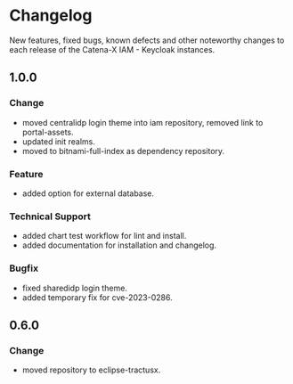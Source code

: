 # Changelog

New features, fixed bugs, known defects and other noteworthy changes to each release of the Catena-X IAM - Keycloak instances.

## 1.0.0

### Change

* moved centralidp login theme into iam repository, removed link to portal-assets.
* updated init realms.
* moved to bitnami-full-index as dependency repository.

### Feature

* added option for external database.

### Technical Support

* added chart test workflow for lint and install.
* added documentation for installation and changelog.

### Bugfix

* fixed sharedidp login theme.
* added temporary fix for cve-2023-0286.

## 0.6.0

### Change

* moved repository to eclipse-tractusx.

